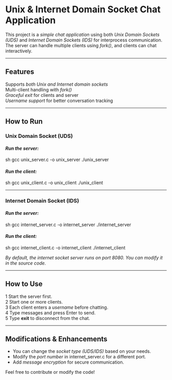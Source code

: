 # Unix & Internet Domain Socket Chat Application

This project is a *simple chat application* using both *Unix Domain Sockets (UDS)* and *Internet Domain Sockets (IDS)* for interprocess communication. The server can handle multiple clients using *fork()*, and clients can chat interactively.

---

##  Features
 Supports *both Unix and Internet domain sockets*  
 Multi-client handling with *fork()*  
 *Graceful exit* for clients and server  
 *Username support* for better conversation tracking  

---

##  How to Run

###  Unix Domain Socket (UDS)
#### *Run the server:*
sh
gcc unix_server.c -o unix_server
./unix_server

#### *Run the client:*
sh
gcc unix_client.c -o unix_client
./unix_client


---

###  Internet Domain Socket (IDS)
#### *Run the server:*
sh
gcc internet_server.c -o internet_server
./internet_server

#### *Run the client:*
sh
gcc internet_client.c -o internet_client
./internet_client


*By default, the internet socket server runs on port 8080. You can modify it in the source code.*

---

## How to Use
1️ Start the server first.  
2️ Start one or more clients.  
3️ Each client enters a *username* before chatting.  
4️ Type messages and press Enter to send.  
5️ Type **exit** to disconnect from the chat.  

---

##  Modifications & Enhancements
- You can change the *socket type (UDS/IDS)* based on your needs.
- Modify the *port number* in internet_server.c for a different port.
- Add *message encryption* for secure communication.

 Feel free to contribute or modify the code!
